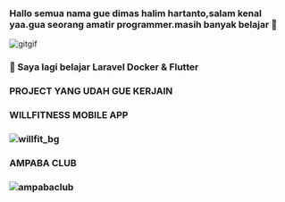 ### Hallo semua nama gue dimas halim hartanto,salam kenal yaa.gua seorang amatir programmer.masih banyak belajar 👋
![gitgif](https://user-images.githubusercontent.com/77115235/169708978-c3664c24-1546-4043-bdad-079065d138b7.gif)

### 🌱 Saya lagi belajar Laravel Docker & Flutter

### PROJECT YANG UDAH GUE KERJAIN

### WILLFITNESS MOBILE APP 

### ![willfit_bg](https://user-images.githubusercontent.com/77115235/159177783-ab84dff9-2056-4999-a506-6e6c6716b372.png)

### AMPABA CLUB

### ![ampabaclub](https://user-images.githubusercontent.com/77115235/169709407-e5f1d6c1-3d8a-492c-b8a7-ff9b790e78bf.png)








<!--
**Mrdimashalimhartanto/Mrdimashalimhartanto** is a ✨ _special_ ✨ repository because its `README.md` (this file) appears on your GitHub profile.

Here are some ideas to get you started:

- 🔭 I’m currently working on Ciputra Life 
- 🌱 I’m currently learning Laravel Docker & Flutter
- 👯 I’m looking to collaborate on ...
- 🤔 I’m looking for help with ...
- 💬 Ask me about ...
- 📫 How to reach me: ...
- 😄 Pronouns: ...
- ⚡ Fun fact: ...
-->
